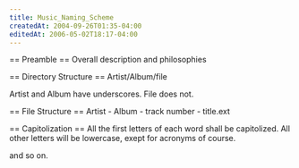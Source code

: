 ```yaml
---
title: Music_Naming_Scheme
createdAt: 2004-09-26T01:35-04:00
editedAt: 2006-05-02T18:17-04:00
---
```


== Preamble ==
Overall description and philosophies

== Directory Structure ==
Artist/Album/file

Artist and Album have underscores. File does not.

== File Structure ==
Artist - Album - track number - title.ext

== Capitolization ==
All the first letters of each word shall be capitolized. All other letters will be lowercase, exept for acronyms of course.

and so on.

